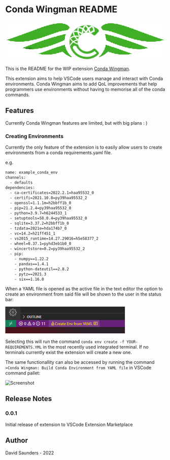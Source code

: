 # Conda Wingman README

![](images/Logo-Banner.png)

This is the README for the WIP extension [Conda Wingman](https://marketplace.visualstudio.com/items?itemName=DJSaunders1997.conda-wingman&ssr=false#overview).

This extension aims to help VSCode users manage and interact with Conda environments.
Conda Wingman aims to add QoL improvements that help programmers use environments without having to memorise all of the conda commands.

## Features
Currently Conda Wingman features are limited, but with big plans : )

### Creating Environments 
Currently the only feature of the extension is to easily allow users to create environments from a conda requirements.yaml file.

e.g.
```
name: example_conda_env
channels:
  - defaults
dependencies:
  - ca-certificates=2022.2.1=haa95532_0
  - certifi=2021.10.8=py39haa95532_2
  - openssl=1.1.1m=h2bbff1b_0
  - pip=21.2.4=py39haa95532_0
  - python=3.9.7=h6244533_1
  - setuptools=58.0.4=py39haa95532_0
  - sqlite=3.37.2=h2bbff1b_0
  - tzdata=2021e=hda174b7_0
  - vc=14.2=h21ff451_1
  - vs2015_runtime=14.27.29016=h5e58377_2
  - wheel=0.37.1=pyhd3eb1b0_0
  - wincertstore=0.2=py39haa95532_2
  - pip:
    - numpy==1.22.2
    - pandas==1.4.1
    - python-dateutil==2.8.2
    - pytz==2021.3
    - six==1.16.0
```
When a YAML file is opened as the active file in the text editor the option to create an environment from said file will be shown to the user in the status bar:

![Screenshot](images/Status-Bar-Screenshot.png)

Selecting this will run the command 
```conda env create -f YOUR-REQUIREMENTS.YML```
in the most recently used integrated terminal. If no terminals currently exist the extension will create a new one.

The same functionallity can also be accessed by running the command ```>Conda Wingman: Build Conda Environment from YAML file``` in VSCode command pallet:

![Screenshot](images/Pallet-Create-Screenshot.png)

## Release Notes

### 0.0.1

Initial release of extension to VSCode Extension Marketplace


## Author

David Saunders - 2022
